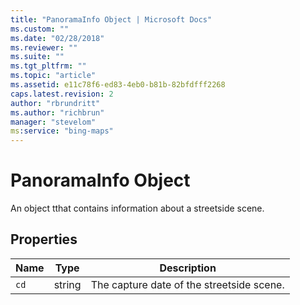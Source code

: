 ```yaml
---
title: "PanoramaInfo Object | Microsoft Docs"
ms.custom: ""
ms.date: "02/28/2018"
ms.reviewer: ""
ms.suite: ""
ms.tgt_pltfrm: ""
ms.topic: "article"
ms.assetid: e11c78f6-ed83-4eb0-b81b-82bfdfff2268
caps.latest.revision: 2
author: "rbrundritt"
ms.author: "richbrun"
manager: "stevelom"
ms:service: "bing-maps"
---
```

# PanoramaInfo Object
An object tthat contains information about a streetside scene. 

## Properties

Name | Type | Description
-----|------|------------
`cd` | string | The capture date of the streetside scene.

